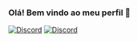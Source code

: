 ### Olá! Bem vindo ao meu perfil 👋

<!--
**griffan113/griffan113** is a ✨ _special_ ✨ repository because its `README.md` (this file) appears on your GitHub profile.

- 🔭 I’m currently working on ...
- 🌱 Estou aprendendo Desenvolvimento WEB.
- 📫 Me adicione no Discord: GriFFan (Eliel) #6121
-->





[![Discord](https://discordapp.com/api/guilds/689492899389505650/widget.png)](https://discord.gg/kUQ6JaQ)
[![Discord](https://img.shields.io/discord/689492899389505650.svg)]( https://discord.gg/kUQ6JaQ)

